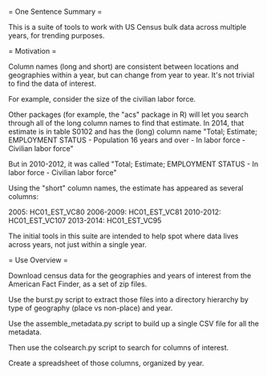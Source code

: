 = One Sentence Summary = 

This is a suite of tools to work with US Census bulk data across
multiple years, for trending purposes.


= Motivation =

Column names (long and short) are consistent between locations and
geographies within a year, but can change from year to year.
It's not trivial to find the data of interest.

For example, consider the size of the civilian labor force.

Other packages (for example, the "acs" package in R) will let you search
through all of the long column names to find that estimate. In 
2014, that estimate is in table S0102 and has the (long) column name
"Total; Estimate; EMPLOYMENT STATUS - Population 16 years and over - In labor force - Civilian labor force"

But in 2010-2012, it was called "Total; Estimate; EMPLOYMENT STATUS - In labor force - Civilian labor force"

Using the "short" column names, the estimate has appeared as several columns:

2005:      HC01_EST_VC80
2006-2009: HC01_EST_VC81
2010-2012: HC01_EST_VC107
2013-2014: HC01_EST_VC95

The initial tools in this suite are intended to help spot where data
lives across years, not just within a single year.


= Use Overview =

Download census data for the geographies and years of interest from 
the American Fact Finder, as a set of zip files. 

Use the burst.py script to extract those files into a directory
hierarchy by type of geography (place vs non-place) and year.

Use the assemble_metadata.py script to build up a single CSV
file for all the metadata.

Then use the colsearch.py script to search for columns of interest.

Create a spreadsheet of those columns, organized by year.
